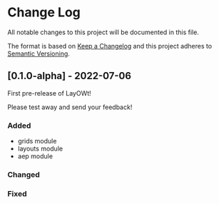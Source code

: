[comment]: # (CHANGELOG template from https://gist.github.com/juampynr/4c18214a8eb554084e21d6e288a18a2c)
[comment]: # (How to use Git to create a changelog https://www.freecodecamp.org/news/a-beginners-guide-to-git-what-is-a-changelog-and-how-to-generate-it/)

# Change Log
All notable changes to this project will be documented in this file.
 
The format is based on [Keep a Changelog](http://keepachangelog.com/)
and this project adheres to [Semantic Versioning](http://semver.org/).
 
## [0.1.0-alpha] - 2022-07-06
 
First pre-release of LayOWt!

Please test away and send your feedback!
 
### Added
- grids module
- layouts module
- aep module
 
### Changed
 

 
### Fixed






